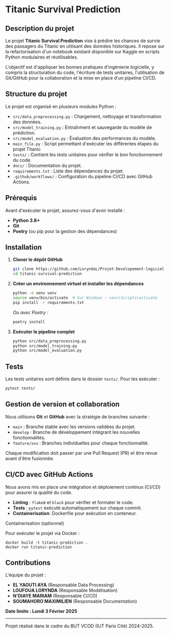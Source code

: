# Titanic Survival Prediction

## Description du projet

Le projet **Titanic Survival Prediction** vise à prédire les chances de survie des passagers du Titanic en utilisant des données historiques. Il repose sur la refactorisation d'un notebook existant disponible sur Kaggle en scripts Python modulaires et réutilisables.

L'objectif est d'appliquer les bonnes pratiques d'ingénierie logicielle, y compris la structuration du code, l'écriture de tests unitaires, l'utilisation de Git/GitHub pour la collaboration et la mise en place d'un pipeline CI/CD.

## Structure du projet
Le projet est organisé en plusieurs modules Python :

- `src/data_preprocessing.py` : Chargement, nettoyage et transformation des données.
- `src/model_training.py` : Entraînment et sauvegarde du modèle de prédiction.
- `src/model_evaluation.py` : Évaluation des performances du modèle.
- `main_file.py` : Script permettant d'exécuter les différentes étapes du projet Titanic
- `tests/` : Contient les tests unitaires pour vérifier le bon fonctionnement du code.
- `docs/` : Documentation du projet.
- `requirements.txt` : Liste des dépendances du projet.
- `.github/workflows/` : Configuration du pipeline CI/CD avec GitHub Actions.

## Prérequis
Avant d'exécuter le projet, assurez-vous d'avoir installé :

- **Python 3.8+**
- **Git**
- **Poetry** (ou pip pour la gestion des dépendances)

## Installation

1. **Cloner le dépôt GitHub**
   ```bash
   git clone https://github.com/LoryndaL/Projet-Developement-logiciel
   cd titanic-survival-prediction
   ```

2. **Créer un environnement virtuel et installer les dépendances**
   ```bash
   python -m venv venv
   source venv/bin/activate  # Sur Windows : venv\Scripts\activate
   pip install -r requirements.txt
   ```

   *Ou avec Poetry :*
   ```bash
   poetry install
   ```

3. **Exécuter le pipeline complet**
   ```bash
   python src/data_preprocessing.py
   python src/model_training.py
   python src/model_evaluation.py
   ```

## Tests
Les tests unitaires sont définis dans le dossier `tests/`. Pour les exécuter :

```bash
pytest tests/
```

## Gestion de version et collaboration
Nous utilisons **Git** et **GitHub** avec la stratégie de branches suivante :
- `main` : Branche stable avec les versions validées du projet.
- `develop` : Branche de développement intégrant les nouvelles fonctionnalités.
- `feature/xxx` : Branches individuelles pour chaque fonctionnalité.

Chaque modification doit passer par une Pull Request (PR) et être revue avant d'être fusionnée.

## CI/CD avec GitHub Actions
Nous avons mis en place une intégration et déploiement continus (CI/CD) pour assurer la qualité du code.

- **Linting** : `flake8` et `black` pour vérifier et formater le code.
- **Tests** : `pytest` exécuté automatiquement sur chaque commit.
- **Containerisation**: Dockerfile pour exécution en conteneur.

Containerisation (optionnel)

Pour exécuter le projet via Docker :
```
docker build -t titanic-prediction .
docker run titanic-prediction
```


## Contributions
L'équipe du projet :
- **EL YAOUTI AYA** (Responsable Data Processing)
- **LOUFOUA LORYNDA** (Responsable Modélisation)
- **N'DIAYE MARIAM** (Responsable CI/CD)
- **SOUMAHORO MAXIMILIEN** (Responsable Documentation)


**Date limite : Lundi 3 Février 2025**

---
Projet réalisé dans le cadre du BUT VCOD (IUT Paris Cité) 2024-2025.

